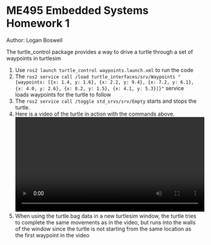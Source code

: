 # ME495 Embedded Systems Homework 1
Author: Logan Boswell

The turtle_control package provides a way to drive a turtle through a set of waypoints in turtlesim

1. Use `ros2 launch turtle_control waypoints.launch.xml` to run the code
2. The `ros2 service call /load turtle_interfaces/srv/Waypoints "{waypoints: [{x: 1.4, y: 1.6}, {x: 2.2, y: 9.4}, {x: 7.2, y: 6.1}, {x: 4.0, y: 2.6}, {x: 8.2, y: 1.5}, {x: 4.1, y: 5.3}]}"` service loads waypoints for the turtle to follow
3. The `ros2 service call /toggle std_srvs/srv/Empty` starts and stops the turtle.
4. Here is a video of the turtle in action with the commands above.
    <video src="https://github-production-user-asset-6210df.s3.amazonaws.com/181179449/374396453-6bfe70e7-9a13-4a59-851a-26d4da715280.webm?X-Amz-Algorithm=AWS4-HMAC-SHA256&X-Amz-Credential=AKIAVCODYLSA53PQK4ZA%2F20241008%2Fus-east-1%2Fs3%2Faws4_request&X-Amz-Date=20241008T033130Z&X-Amz-Expires=300&X-Amz-Signature=bbe5dfd01f19661fd6ccc5b7841088719be2ba4a3f81cf24611102467e812d2e&X-Amz-SignedHeaders=host" width="500" />
5. When using the turtle.bag data in a new turtlesim window, the turtle tries to complete the same movements as in the video, but runs into the walls of the window since the turtle is not starting from the same location as the first waypoint in the video